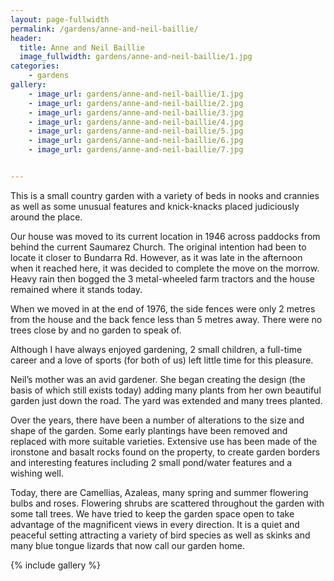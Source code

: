 ```yaml
---
layout: page-fullwidth
permalink: /gardens/anne-and-neil-baillie/
header:
  title: Anne and Neil Baillie
  image_fullwidth: gardens/anne-and-neil-baillie/1.jpg
categories:
    - gardens
gallery:
    - image_url: gardens/anne-and-neil-baillie/1.jpg
    - image_url: gardens/anne-and-neil-baillie/2.jpg
    - image_url: gardens/anne-and-neil-baillie/3.jpg
    - image_url: gardens/anne-and-neil-baillie/4.jpg
    - image_url: gardens/anne-and-neil-baillie/5.jpg
    - image_url: gardens/anne-and-neil-baillie/6.jpg
    - image_url: gardens/anne-and-neil-baillie/7.jpg


---
```


This is a small country garden with a variety of beds in nooks and crannies as well as some unusual features and knick-knacks placed judiciously around the place.

Our house was moved to its current location in 1946 across paddocks from behind the current Saumarez Church. The original intention had been to locate it closer to Bundarra Rd. However, as it was late in the afternoon when it reached here, it was decided to complete the move on the morrow. Heavy rain then bogged the 3 metal-wheeled farm tractors and the house remained where it stands today.

When we moved in at the end of 1976, the side fences were only 2 metres from the house and the back fence less than 5 metres away. There were no trees close by and no garden to speak of.

Although I have always enjoyed gardening, 2 small children, a full-time career and a love of sports (for both of us) left little time for this pleasure.

Neil’s mother was an avid gardener. She began creating the design (the basis of which still exists today) adding many plants from her own beautiful garden just down the road. The yard was extended and many trees planted.

Over the years, there have been a number of alterations to the size and shape of the garden. Some early plantings have been removed and replaced with more suitable varieties. Extensive use has been made of the ironstone and basalt rocks found on the property, to create garden borders and interesting features including 2 small pond/water features and a wishing well. 

Today, there are Camellias, Azaleas, many spring and summer flowering bulbs and roses. Flowering shrubs are scattered throughout the garden with some tall trees. We have tried to keep the garden space open to take advantage of the magnificent views in every direction. It is a quiet and peaceful setting attracting a variety of bird species as well as skinks and many blue tongue lizards that now call our garden home.

{% include gallery %}